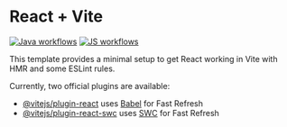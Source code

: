 # React + Vite
[![Java workflows](https://github.com/thoward-ipipeline/github-actions-demo/actions/workflows/lint-and-format-java.yml/badge.svg)](https://github.com/thoward-ipipeline/github-actions-demo/actions/workflows/lint-and-format-java.yml)
[![JS workflows](https://github.com/thoward-ipipeline/github-actions-demo/actions/workflows/lint-and-format-js.yml/badge.svg)](https://github.com/thoward-ipipeline/github-actions-demo/actions/workflows/lint-and-format-js.yml)

This template provides a minimal setup to get React working in Vite with HMR and some ESLint rules.

Currently, two official plugins are available:

- [@vitejs/plugin-react](https://github.com/vitejs/vite-plugin-react/blob/main/packages/plugin-react/README.md) uses [Babel](https://babeljs.io/) for Fast Refresh
- [@vitejs/plugin-react-swc](https://github.com/vitejs/vite-plugin-react-swc) uses [SWC](https://swc.rs/) for Fast Refresh
